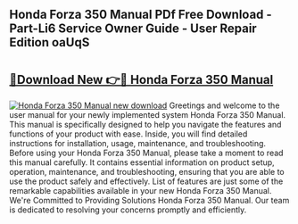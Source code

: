 ## Honda Forza 350 Manual PDf Free Download - Part-Li6 Service Owner Guide - User Repair Edition oaUqS

# <h2><a href="http://cf17442.oget.top/?id=Honda+Forza+350+Manual">🔗Download New 👉🔴 Honda Forza 350 Manual</a></h2>

[![Honda Forza 350 Manual new download](https://i.imgur.com/5g1atiW.png)](http://cf17442.oget.top/?id=Honda+Forza+350+Manual)
Greetings and welcome to the user manual for your newly implemented system Honda Forza 350 Manual. This manual is specifically designed to help you navigate the features and functions of your product with ease. Inside, you will find detailed instructions for installation, usage, maintenance, and troubleshooting. Before using your Honda Forza 350 Manual, please take a moment to read this manual carefully. It contains essential information on product setup, operation, maintenance, and troubleshooting, ensuring that you are able to use the product safely and effectively. List of features are just some of the remarkable capabilities available in your new Honda Forza 350 Manual. We're Committed to Providing Solutions Honda Forza 350 Manual. Our team is dedicated to resolving your concerns promptly and efficiently.
